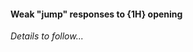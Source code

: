 #### <a name="Weak_jump_responses_to_1H_opening"> Weak "jump" responses to {1H} opening

_Details to follow..._
